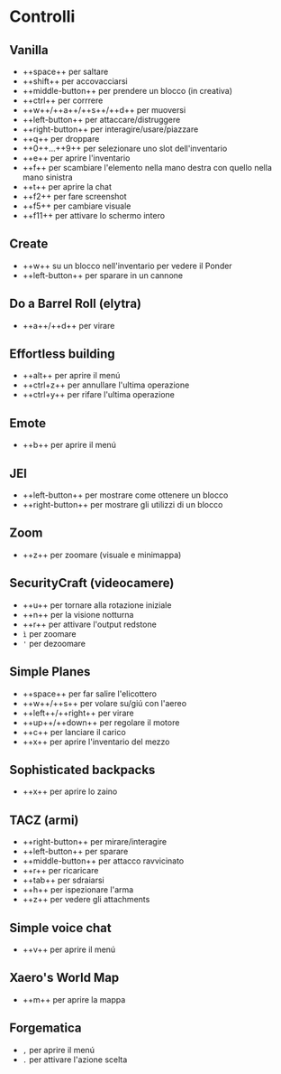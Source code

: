 # Controlli

## Vanilla

* ++space++ per saltare
* ++shift++ per accovacciarsi
* ++middle-button++ per prendere un blocco (in creativa)
* ++ctrl++ per corrrere
* ++w++/++a++/++s++/++d++ per muoversi
* ++left-button++ per attaccare/distruggere
* ++right-button++ per interagire/usare/piazzare
* ++q++ per droppare
* ++0++...++9++ per selezionare uno slot dell'inventario
* ++e++ per aprire l'inventario
* ++f++ per scambiare l'elemento nella mano destra con quello nella mano sinistra
* ++t++ per aprire la chat
* ++f2++ per fare screenshot
* ++f5++ per cambiare visuale
* ++f11++ per attivare lo schermo intero

## Create

* ++w++ su un blocco nell'inventario per vedere il Ponder
* ++left-button++ per sparare in un cannone

## Do a Barrel Roll (elytra)

* ++a++/++d++ per virare

## Effortless building

* ++alt++ per aprire il menú
* ++ctrl+z++ per annullare l'ultima operazione
* ++ctrl+y++ per rifare l'ultima operazione

## Emote

* ++b++ per aprire il menú

## JEI

* ++left-button++ per mostrare come ottenere un blocco
* ++right-button++ per mostrare gli utilizzi di un blocco

## Zoom

* ++z++ per zoomare (visuale e minimappa)

## SecurityCraft (videocamere)

* ++u++ per tornare alla rotazione iniziale
* ++n++ per la visione notturna
* ++r++ per attivare l'output redstone
* `ì` per zoomare
* `'` per dezoomare

## Simple Planes

* ++space++ per far salire l'elicottero
* ++w++/++s++ per volare su/giú con l'aereo
* ++left++/++right++ per virare
* ++up++/++down++ per regolare il motore
* ++c++ per lanciare il carico
* ++x++ per aprire l'inventario del mezzo

## Sophisticated backpacks

* ++x++ per aprire lo zaino

## TACZ (armi)

* ++right-button++ per mirare/interagire
* ++left-button++ per sparare
* ++middle-button++ per attacco ravvicinato
* ++r++ per ricaricare
* ++tab++ per sdraiarsi
* ++h++ per ispezionare l'arma
* ++z++ per vedere gli attachments

## Simple voice chat

* ++v++ per aprire il menú

## Xaero's World Map

* ++m++ per aprire la mappa

## Forgematica

* `,` per aprire il menú
* `.` per attivare l'azione scelta
